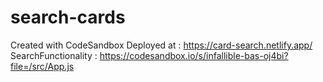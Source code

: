 # search-cards
Created with CodeSandbox
Deployed at : https://card-search.netlify.app/
SearchFunctionality : https://codesandbox.io/s/infallible-bas-oj4bi?file=/src/App.js
